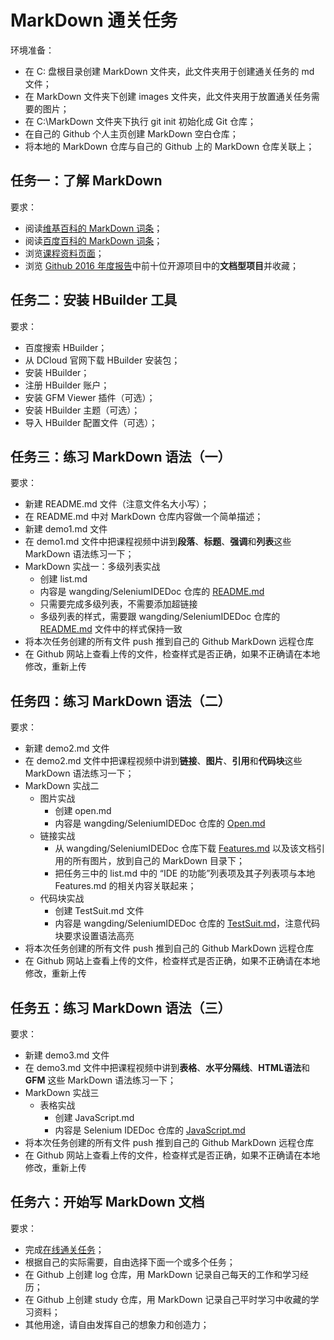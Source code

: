 # MarkDown 通关任务

环境准备：
- 在 C: 盘根目录创建 MarkDown 文件夹，此文件夹用于创建通关任务的 md 文件；  
- 在 MarkDown 文件夹下创建 images 文件夹，此文件夹用于放置通关任务需要的图片；  
- 在 C:\MarkDown 文件夹下执行 git init 初始化成 Git 仓库；  
- 在自己的 Github 个人主页创建 MarkDown 空白仓库；  
- 将本地的 MarkDown 仓库与自己的 Github 上的 MarkDown 仓库关联上；  

## 任务一：了解 MarkDown

要求：
- 阅读[维基百科的 MarkDown 词条]；  
- 阅读[百度百科的 MarkDown 词条]；  
- 浏览[课程资料页面]；  
- 浏览 [Github 2016 年度报告]中前十位开源项目中的**文档型项目**并收藏；  

## 任务二：安装 HBuilder 工具

要求：
- 百度搜索 HBuilder；  
- 从 DCloud 官网下载 HBuilder 安装包；  
- 安装 HBuilder；  
- 注册 HBuilder 账户；  
- 安装 GFM Viewer 插件（可选）；  
- 安装 HBuilder 主题（可选）；  
- 导入 HBuilder 配置文件（可选）；  

## 任务三：练习 MarkDown 语法（一）

要求：
- 新建 README.md 文件（注意文件名大小写）；  
- 在 README.md 中对 MarkDown 仓库内容做一个简单描述；  
- 新建 demo1.md 文件  
- 在 demo1.md 文件中把课程视频中讲到**段落**、**标题**、**强调**和**列表**这些 MarkDown 语法练习一下；
- MarkDown 实战一：多级列表实战  
  - 创建 list.md  
  - 内容是 wangding/SeleniumIDEDoc 仓库的 [README.md]  
  - 只需要完成多级列表，不需要添加超链接  
  - 多级列表的样式，需要跟 wangding/SeleniumIDEDoc 仓库的 [README.md] 文件中的样式保持一致  
- 将本次任务创建的所有文件 push 推到自己的 Github MarkDown 远程仓库  
- 在 Github 网站上查看上传的文件，检查样式是否正确，如果不正确请在本地修改，重新上传  

## 任务四：练习 MarkDown 语法（二）

要求：
- 新建 demo2.md 文件  
- 在 demo2.md 文件中把课程视频中讲到**链接**、**图片**、**引用**和**代码块**这些 MarkDown 语法练习一下；
- MarkDown 实战二  
  - 图片实战  
    - 创建 open.md  
    - 内容是 wangding/SeleniumIDEDoc 仓库的 [Open.md]  
  - 链接实战  
    - 从 wangding/SeleniumIDEDoc 仓库下载 [Features.md] 以及该文档引用的所有图片，放到自己的 MarkDown 目录下；
    - 把任务三中的 list.md 中的 “IDE 的功能”列表项及其子列表项与本地 Features.md 的相关内容关联起来；  
  - 代码块实战  
    - 创建 TestSuit.md 文件  
    - 内容是 wangding/SeleniumIDEDoc 仓库的 [TestSuit.md]，注意代码块要求设置语法高亮  
- 将本次任务创建的所有文件 push 推到自己的 Github MarkDown 远程仓库
- 在 Github 网站上查看上传的文件，检查样式是否正确，如果不正确请在本地修改，重新上传 

## 任务五：练习 MarkDown 语法（三）

要求：
- 新建 demo3.md 文件  
- 在 demo3.md 文件中把课程视频中讲到**表格**、**水平分隔线**、**HTML语法**和**GFM** 这些 MarkDown 语法练习一下；
- MarkDown 实战三  
  - 表格实战  
    - 创建 JavaScript.md  
    - 内容是 Selenium IDEDoc 仓库的 [JavaScript.md]  
- 将本次任务创建的所有文件 push 推到自己的 Github MarkDown 远程仓库  
- 在 Github 网站上查看上传的文件，检查样式是否正确，如果不正确请在本地修改，重新上传 

## 任务六：开始写 MarkDown 文档

要求：
- 完成[在线通关任务]；  
- 根据自己的实际需要，自由选择下面一个或多个任务；  
- 在 Github 上创建 log 仓库，用 MarkDown 记录自己每天的工作和学习经历；  
- 在 Github 上创建 study 仓库，用 MarkDown 记录自己平时学习中收藏的学习资料；
- 其他用途，请自由发挥自己的想象力和创造力；  


<!-- 下面是文中的链接 -->
[维基百科的 MarkDown 词条]: https://en.wikipedia.org/wiki/Markdown
[百度百科的 MarkDown 词条]: http://baike.baidu.com/link?url=TEREhJsIPUnfMdpMVsSJv0RVWPsHxUqmv_gF8zn9lkM6zaRmgGIb7PE0SbXX1F96oRGJ54ykjIqcHkfUUlf59DAnbFiwaFg_YCwKyBLRBZ_
[课程资料页面]: README.md
[Github 2016 年度报告]: https://octoverse.github.com/
[README.md]: https://github.com/wangding/SeleniumIDEDoc/blob/master/README.md
[Open.md]: https://github.com/wangding/SeleniumIDEDoc/blob/master/Open.md
[Features.md]: https://github.com/wangding/SeleniumIDEDoc/blob/master/Features.md
[TestSuit.md]: https://github.com/wangding/SeleniumIDEDoc/blob/master/TestSuite.md
[JavaScript.md]: https://github.com/wangding/SeleniumIDEDoc/blob/master/JavaScript.md
[在线通关任务]: http://www.markdowntutorial.com/lesson/1/
